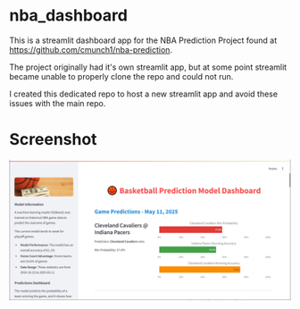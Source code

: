 # nba_dashboard

This is a streamlit dashboard app for the NBA Prediction Project found at https://github.com/cmunch1/nba-prediction.

The project originally had it's own streamlit app, but at some point streamlit became unable to properly clone the repo and could not run.

I created this dedicated repo to host a new streamlit app and avoid these issues with the main repo.

# Screenshot

![Screenshot](images/screenshot.jpg)